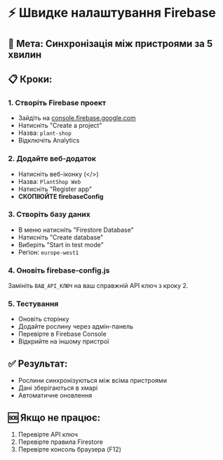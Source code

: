 # ⚡ Швидке налаштування Firebase

## 🎯 **Мета: Синхронізація між пристроями за 5 хвилин**

## 📋 **Кроки:**

### **1. Створіть Firebase проект**
- Зайдіть на [console.firebase.google.com](https://console.firebase.google.com)
- Натисніть "Create a project"
- Назва: `plant-shop`
- Відключіть Analytics

### **2. Додайте веб-додаток**
- Натисніть веб-іконку (</>)
- Назва: `PlantShop Web`
- Натисніть "Register app"
- **СКОПІЮЙТЕ firebaseConfig**

### **3. Створіть базу даних**
- В меню натисніть "Firestore Database"
- Натисніть "Create database"
- Виберіть "Start in test mode"
- Регіон: `europe-west1`

### **4. Оновіть firebase-config.js**
Замініть `ВАШ_API_КЛЮЧ` на ваш справжній API ключ з кроку 2.

### **5. Тестування**
- Оновіть сторінку
- Додайте рослину через адмін-панель
- Перевірте в Firebase Console
- Відкрийте на іншому пристрої

## ✅ **Результат:**
- Рослини синхронізуються між всіма пристроями
- Дані зберігаються в хмарі
- Автоматичне оновлення

## 🆘 **Якщо не працює:**
1. Перевірте API ключ
2. Перевірте правила Firestore
3. Перевірте консоль браузера (F12) 